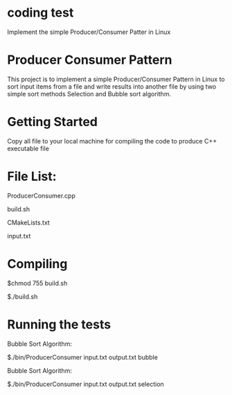 # coding test
Implement the simple Producer/Consumer Patter in Linux

# Producer Consumer Pattern

This project is to implement a simple Producer/Consumer Pattern in Linux to sort input items from a file 
and write results into another file by using two simple sort methods Selection and Bubble sort algorithm.

# Getting Started

Copy all file to your local machine for compiling the code to produce C++ executable file

# File List:

ProducerConsumer.cpp

build.sh  

CMakeLists.txt  

input.txt


# Compiling

$chmod 755 build.sh

$./build.sh

# Running the tests

Bubble Sort Algorithm:

$./bin/ProducerConsumer input.txt output.txt bubble

Bubble Sort Algorithm:

$./bin/ProducerConsumer input.txt output.txt selection
